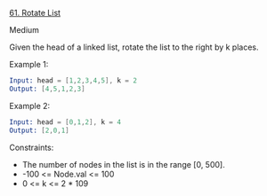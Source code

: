 [61. Rotate List](https://leetcode.com/problems/rotate-list/description/?envType=study-plan-v2&envId=top-interview-150)

Medium

Given the head of a linked list, rotate the list to the right by k places.

Example 1:

```s
Input: head = [1,2,3,4,5], k = 2
Output: [4,5,1,2,3]
```

Example 2:

```s
Input: head = [0,1,2], k = 4
Output: [2,0,1]
```

Constraints:

- The number of nodes in the list is in the range [0, 500].
- -100 <= Node.val <= 100
- 0 <= k <= 2 \* 109
